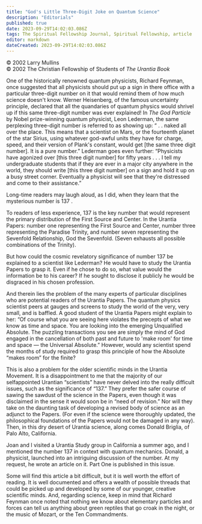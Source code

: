 ```yaml
---
title: "God's Little Three-Digit Joke on Quantum Science"
description: "Editorials"
published: true
date: 2023-09-29T14:02:03.086Z
tags: The Spiritual Fellowship Journal, Spiritual Fellowship, article
editor: markdown
dateCreated: 2023-09-29T14:02:03.086Z
---
```


<p class="v-card v-sheet theme--light gray lighten-3 px-2">© 2002 Larry Mullins<br>© 2002 The Christian Fellowship of Students of <i>The Urantia Book</i></p>

One of the historically renowned quantum physicists, Richard Feynman, once suggested that all physicists should put up a sign in there office with a particular three-digit number on it that would remind them of how much science doesn't know. Werner Heisenberg, of the famous uncertainty principle, declared that all the quandaries of quantum physics would shrivel up if this same three-digit number was ever explained! In _The God Particle_ by Nobel prize-winning quantum physicist, Leon Lederman, the same perplexing three-digit number is referred to as showing up: “ . . naked all over the place. This means that a scientist on Mars, or the fourteenth planet of the star Sirius, using whatever god-awful units they have for charge, speed, and their version of Plank's constant, would get [the same three digit number]. It is a pure number.” Lederman goes even further: “Physicists have agonized over [this three digit number] for fifty years . . . I tell my undergraduate students that if they are ever in a major city anywhere in the world, they should write [this three digit number] on a sign and hold it up on a busy street corner. Eventually a physicist will see that they're distressed and come to their assistance.”

Long-time readers may laugh aloud, as I did, when they learn that the mysterious number is 137 .

To readers of less experience, 137 is the key number that would represent the primary distribution of the First Source and Center. In the Urantia Papers: number one representing the First Source and Center, number three representing the Paradise Trinity, and number seven representing the Sevenfold Relationship, God the Sevenfold. (Seven exhausts all possible combinations of the Trinity).

But how could the cosmic revelatory significance of number 137 be explained to a scientist like Lederman? He would have to study the Urantia Papers to grasp it. Even if he chose to do so, what value would the information be to his career? If he sought to disclose it publicly he would be disgraced in his chosen profession.

And therein lies the problem of the many experts of particular disciplines who are potential readers of the Urantia Papers. The quantum physics scientist peers at gauges and screens to study the world of the very, very small, and is baffled. A good student of the Urantia Papers might explain to her: “Of course what you are seeing here violates the precepts of what we know as time and space. You are looking into the emerging Unqualified Absolute. The puzzling transactions you see are simply the mind of God engaged in the cancellation of both past and future to 'make room' for time and space — the Universal Absolute.” However, would any scientist spend the months of study required to grasp this principle of how the Absolute “makes room” for the finite?

This is also a problem for the older scientific minds in the Urantia Movement. It is a disappointment to me that the majority of our selfappointed Urantian “scientists” have never delved into the really difficult issues, such as the significance of “137.” They prefer the safer course of sawing the sawdust of the science in the Papers, even though it was disclaimed in the sense it would soon be in “need of revision.” Nor will they take on the daunting task of developing a revised body of science as an adjunct to the Papers. (For even if the science were thoroughly updated, the philosophical foundations of the Papers would not be damaged in any way). Then, in this dry desert of Urantia science, along comes Donald Briglia, of Palo Alto, California.

Joan and I visited a Urantia Study group in California a summer ago, and I mentioned the number 137 in context with quantum mechanics. Donald, a physicist, launched into an intriguing discussion of the number. At my request, he wrote an article on it. Part One is published in this issue.

Some will find this article a bit difficult, but it is well worth the effort of reading. It is well documented and offers a wealth of possible threads that could be picked up and developed by some of our younger, creative scientific minds. And, regarding science, keep in mind that Richard Feynman once noted that nothing we know about elementary particles and forces can tell us anything about green reptiles that go croak in the night, or the music of Mozart, or the Ten Commandments.